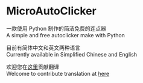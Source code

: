 # MicroAutoClicker
一款使用 Python 制作的简洁免费的连点器  
A simple and free autoclicker make with Python  
  
目前有简体中文和英文两种语言  
Currently available in Simplified Chinese and English  
  
欢迎您在[这里](https://crwd.in/microautoclicker)贡献翻译  
Welcome to contribute translation at [here](https://crwd.in/microautoclicker)
